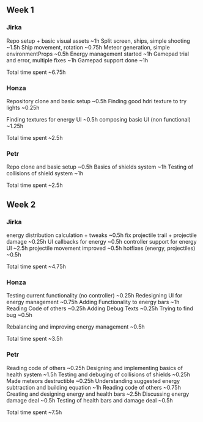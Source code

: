 ## Week 1
### Jirka
Repo setup + basic visual assets				~1h
Split screen, ships, simple shooting			~1.5h
Ship movement, rotation							~0.75h
Meteor generation, simple environmentProps		~0.5h
Energy management started						~1h
Gamepad trial and error, multiple fixes			~1h
Gamepad support done							~1h

Total time spent								~6.75h
### Honza
Repository clone and basic setup				~0.5h
Finding good hdri texture to try lights			~0.25h

Finding textures for energy UI					~0.5h
composing basic UI (non functional)				~1.25h

Total time spent								~2.5h
### Petr
Repo clone and basic setup						~0.5h
Basics of shields system 						~1h
Testing of collisions of shield system			~1h

Total time spent								~2.5h

## Week 2
### Jirka
energy distribution calculation + tweaks		~0.5h
fix projectile trail + projectile damage		~0.25h
UI callbacks for energy							~0.5h
controller support for energy UI				~2.5h
projectile movement improved					~0.5h
hotfixes (energy, projectiles)					~0.5h

Total time spent								~4.75h
### Honza
Testing current functionality (no controller)	~0.25h
Redesigning UI for energy management			~0.75h
Adding Functionality to energy bars				~1h
Reading Code of others							~0.25h
Adding Debug Texts								~0.25h
Trying to find bug								~0.5h

Rebalancing and improving energy management		~0.5h

Total time spent								~3.5h
### Petr
Reading code of others 							~0.25h
Designing and implementing basics of 
health system									~1.5h
Testing and debuging of collisions of shields	~0.25h
Made meteors destructible						~0.25h
Understanding suggested energy subtraction 
and building equation							~1h
Reading code of others 							~0.75h										
Creating and designing energy and health bars	~2.5h
Discussing energy damage deal					~0.5h
Testing of health bars and damage deal			~0.5h

Total time spent								~7.5h